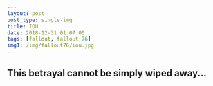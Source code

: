 ```yaml
---
layout: post
post_type: single-img
title: IOU
date: 2018-12-31 01:07:00
tags: [fallout, fallout 76]
img1: /img/fallout76/iou.jpg
---
```

## This betrayal cannot be simply wiped away...
